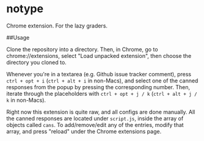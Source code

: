 notype
======

Chrome extension. For the lazy graders.

##Usage

Clone the repository into a directory. Then, in Chrome, go to chrome://extensions, select "Load unpacked extension", then choose the directory you cloned to.

Whenever you're in a textarea (e.g. Github issue tracker comment), press `ctrl + opt + i` (`ctrl + alt + i` in non-Macs), and select one of the canned responses from the popup by pressing the corresponding number. Then, iterate through the placeholders with `ctrl + opt + j / k` (`ctrl + alt + j / k` in non-Macs).

Right now this extension is quite raw, and all configs are done manually. All the canned responses are located under `script.js`, inside the array of objects called `cans`. To add/remove/edit any of the entries, modify that array, and press "reload" under the Chrome extensions page.
